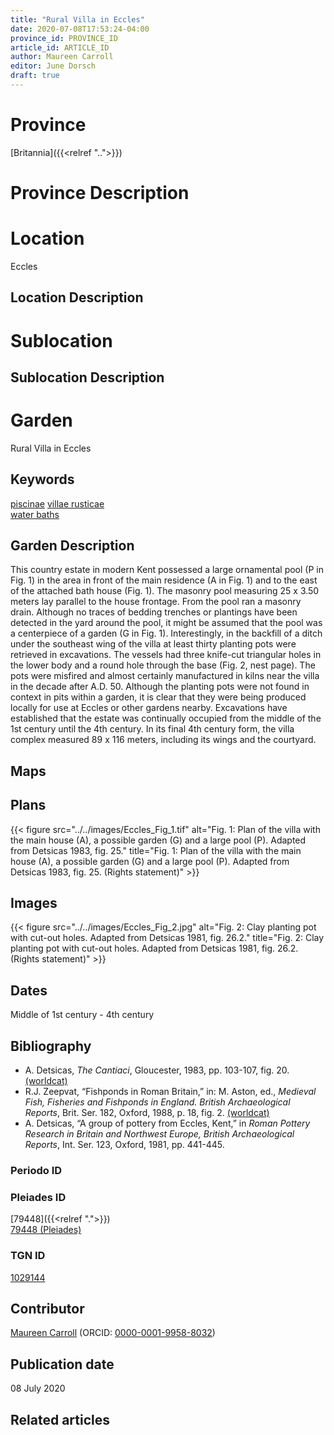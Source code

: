 ```yaml
---
title: "Rural Villa in Eccles"
date: 2020-07-08T17:53:24-04:00
province_id: PROVINCE_ID
article_id: ARTICLE_ID
author: Maureen Carroll
editor: June Dorsch
draft: true
---
```


# Province

[Britannia]({{<relref "..">}})  

# Province Description


# Location

Eccles

## Location Description

<!-- LEAVE THIS BLANK FOR NOW -->

# Sublocation

<!--
[AREA WITHIN LOCATION, LIKE “PALATINE HILL”](GEOREFERENCE LINK)
A sublocation is any area larger than an individual garden, but located within a location. I would always try to include a link to a controlled vocabulary here if possible. This ID may well be different from the Garden ID, e.g., Pompeii versus a Garden in one of the houses which has its own Pleiades ID.
-->

## Sublocation Description

<!-- DESCRIPTION -->

# Garden

Rural Villa in Eccles

## Keywords

[piscinae]( http://vocab.getty.edu/page/aat/300375619)
[villae rusticae](http://vocab.getty.edu/page/aat/300005518)  
[water baths](http://vocab.getty.edu/page/aat/300248755)

## Garden Description

This country estate in modern Kent possessed a large ornamental pool (P in Fig. 1) in the area in front of the main residence (A in Fig. 1) and to the east of the attached bath house (Fig. 1). The masonry pool measuring 25 x 3.50 meters lay parallel to the house frontage. From the pool ran a masonry drain. Although no traces of bedding trenches or plantings have been detected in the yard around the pool, it might be assumed that the pool was a centerpiece of a garden (G in Fig. 1). Interestingly, in the backfill of a ditch under the southeast wing of the villa at least thirty planting pots were retrieved in excavations. The vessels had three knife-cut triangular holes in the lower body and a round hole through the base (Fig. 2, nest page). The pots were misfired and almost certainly manufactured in kilns near the villa in the decade after A.D. 50. Although the planting pots were not found in context in pits within a garden, it is clear that they were being produced locally for use at Eccles or other gardens nearby. Excavations have established that the estate was continually occupied from the middle of the 1st century until the 4th century. In its final 4th century form, the villa complex measured 89 x 116 meters, including its wings and the courtyard.

## Maps

## Plans

{{< figure src="../../images/Eccles_Fig_1.tif" alt="Fig. 1: Plan of the villa with the main house (A), a possible garden (G) and a large pool (P). Adapted from Detsicas 1983, fig. 25." title="Fig. 1: Plan of the villa with the main house (A), a possible garden (G) and a large pool (P). Adapted from Detsicas 1983, fig. 25. (Rights statement)" >}}

## Images

{{< figure src="../../images/Eccles_Fig_2.jpg" alt="Fig. 2: Clay planting pot with cut-out holes. Adapted from Detsicas 1981, fig. 26.2." title="Fig. 2: Clay planting pot with cut-out holes. Adapted from Detsicas 1981, fig. 26.2. (Rights statement)" >}}

## Dates

Middle of 1st century - 4th century

## Bibliography

* A. Detsicas, *The Cantiaci*, Gloucester, 1983, pp. 103-107, fig. 20. [(worldcat)](http://www.worldcat.org/oclc/247009310)
* R.J. Zeepvat, “Fishponds in Roman Britain,” in: M. Aston, ed., *Medieval Fish, Fisheries and Fishponds in England. British Archaeological Reports*, Brit. Ser. 182, Oxford, 1988, p. 18, fig. 2. [(worldcat)](http://www.worldcat.org/oclc/490025716)
* A. Detsicas, “A group of pottery from Eccles, Kent,” in *Roman Pottery Research in Britain and Northwest Europe, British Archaeological Reports*, Int. Ser. 123, Oxford, 1981, pp. 441-445.

### Periodo ID

<!-- [PERIODO_ID](https://pleiades.stoa.org/places/PLEIADES_ID) -->

### Pleiades ID

[79448]({{<relref ".">}}) \
[79448 (Pleiades)](https\://pleiades.stoa.org/places/79448)

### TGN ID

[1029144](http://vocab.getty.edu/page/tgn/1029144)

## Contributor

[Maureen Carroll](https://www.sheffield.ac.uk/archaeology/our-people/academic-staff/maureen-carroll) (ORCID: [0000-0001-9958-8032](https://orcid.org/0000-0001-9958-8032))

## Publication date

08 July 2020

## Related articles

<!-- Links to other related articles. Leave blank for now -->

